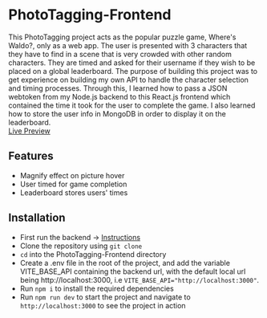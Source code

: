 # PhotoTagging-Frontend
This PhotoTagging project acts as the popular puzzle game, Where's Waldo?, only as a web app. The user is presented with 3 characters that they have to find in a scene that is very crowded with other random characters. They are timed and asked for their username if they wish to be placed on a global leaderboard. The purpose of building this project was to get experience on building my own API to handle the character selection and timing processes. Through this, I learned how to pass a JSON webtoken from my Node.js backend to this React.js frontend which contained the time it took for the user to complete the game. I also learned how to store the user info in MongoDB in order to display it on the leaderboard.  
[Live Preview](https://photo-tagging-frontend.vercel.app/)

## Features
* Magnify effect on picture hover
* User timed for game completion
* Leaderboard stores users' times

## Installation
* First run the backend -> [Instructions](https://github.com/amora7741/PhotoTagging-Backend)
* Clone the repository using `git clone`
* `cd` into the PhotoTagging-Frontend directory
* Create a .env file in the root of the project, and add the variable VITE_BASE_API containing the backend url, with the default local url being http://localhost:3000, i.e `VITE_BASE_API="http://localhost:3000"`.
* Run `npm i` to install the required dependencies
* Run `npm run dev` to start the project and navigate to `http://localhost:3000` to see the project in action 
